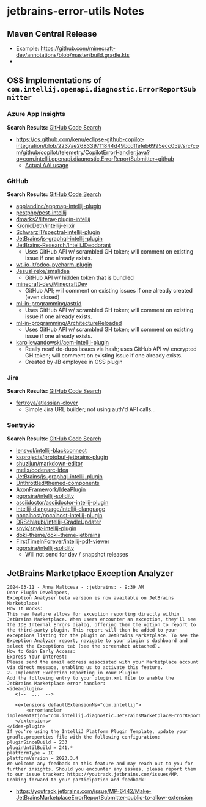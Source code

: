 # jetbrains-error-utils Notes

## Maven Central Release

- Example: https://github.com/minecraft-dev/annotations/blob/master/build.gradle.kts
-

## OSS Implementations of `com.intellij.openapi.diagnostic.ErrorReportSubmitter`

### Azure App Insights

**Search Results:** [GitHub Code Search]()

- https://cs.github.com/kenu/eclipse-github-copilot-integration/blob/2237ae268339711844d49bcdffefeb6995ecc059/src/com/github/copilot/telemetry/CopilotErrorHandler.java?q=com.intellij.openapi.diagnostic.ErrorReportSubmitter+github
    - [Actual AAI usage](https://cs.github.com/kenu/eclipse-github-copilot-integration/blob/2237ae268339711844d49bcdffefeb6995ecc059/src/com/github/copilot/telemetry/AzureInsightsTelemetryService.java)

### GitHub

**Search Results:** [GitHub Code Search](https://cs.github.com/?scopeName=All+repos&scope=&q=com.intellij.openapi.diagnostic.ErrorReportSubmitter+github)

- [applandinc/appmap-intellij-plugin](https://cs.github.com/applandinc/appmap-intellij-plugin/blob/07e3abf8bb5820a80f67441aa5ddd941b12ba483/src/main/java/appland/GitHubErrorHandler.java?q=com.intellij.openapi.diagnostic.ErrorReportSubmitter+github)
- [pestphp/pest-intellij](https://cs.github.com/pestphp/pest-intellij/blob/283af3e53f58619d85f71d07463ae81b615bb6a1/src/main/kotlin/com/pestphp/pest/GithubErrorReporter.kt?q=com.intellij.openapi.diagnostic.ErrorReportSubmitter+github)
- [dmarks2/liferay-plugin-intellij](https://cs.github.com/dmarks2/liferay-plugin-intellij/blob/89ca85d24bf5de9bca96d14e3e22b9e7201dbe82/src/main/java/de/dm/intellij/liferay/util/PluginErrorReporter.java?q=com.intellij.openapi.diagnostic.ErrorReportSubmitter+github)
- [KronicDeth/intellij-elixir](https://cs.github.com/KronicDeth/intellij-elixir/blob/23d0e06ded26aec26f2469da2de8b82ed51b9662/src/org/elixir_lang/errorreport/Submitter.kt?q=com.intellij.openapi.diagnostic.ErrorReportSubmitter+github)
- [SchwarzIT/spectral-intellij-plugin](https://cs.github.com/SchwarzIT/spectral-intellij-plugin/blob/baf11367127c914c85d2e28482bd9b2c575a98de/src/main/java/com/schwarzit/spectralIntellijPlugin/util/ErrorReportSubmitter.java?q=com.intellij.openapi.diagnostic.ErrorReportSubmitter+github)
- [JetBrains/js-graphql-intellij-plugin](https://cs.github.com/JetBrains/js-graphql-intellij-plugin/blob/55ab62f4eef8c65f2fdb71e0fe031ec240d34d4c/src/main/com/intellij/lang/jsgraphql/ide/diagnostic/GraphQLGithubErrorReporter.java?q=com.intellij.openapi.diagnostic.ErrorReportSubmitter+github)
- [JetBrains-Research/IntelliJDeodorant](https://cs.github.com/JetBrains-Research/IntelliJDeodorant/blob/df2196041d5e110fa712984a7ecb70936a3c29cf/src/main/java/org/jetbrains/research/intellijdeodorant/reporting/GitHubErrorReporter.java?q=com.intellij.openapi.diagnostic.ErrorReportSubmitter+github)
    - Uses GitHub API w/ scrambled GH token; will comment on existing issue if one already exists.
- [wt-io-it/odoo-pycharm-plugin](https://cs.github.com/wt-io-it/odoo-pycharm-plugin/blob/c6ccfb0e946c384d4c693d483a1a67efd83f46eb/src/main/java/at/wtioit/intellij/plugins/odoo/errorHandling/PluginErrorHandler.java?q=com.intellij.openapi.diagnostic.ErrorReportSubmitter+github)
- [JesusFreke/smalidea](https://cs.github.com/JesusFreke/smalidea/blob/23475c7f459ed3548d161701674600b7fdc20526/src/main/java/org/jf/smalidea/errorReporting/ErrorReporter.java?q=com.intellij.openapi.diagnostic.ErrorReportSubmitter+github)
    - GitHub API w/ hidden token that is bundled
- [minecraft-dev/MinecraftDev](https://cs.github.com/minecraft-dev/MinecraftDev/blob/62e1c65ef2c5bc4cf78f73522a715abcf26c1ff2/src/main/kotlin/errorreporter/ErrorReporter.kt?q=com.intellij.openapi.diagnostic.ErrorReportSubmitter+github)
    - GitHub API; will comment on existing issues if one already created (even closed)
- [ml-in-programming/astrid](https://cs.github.com/ml-in-programming/astrid/blob/ac6b75716488eb0c3f7c5897f3f6a3f61dc83591/src/main/kotlin/reporting/GithubErrorReporter.kt?q=com.intellij.openapi.diagnostic.ErrorReportSubmitter+github)
    - Uses GitHub API w/ scrambled GH token; will comment on existing issue if one already exists.
- [ml-in-programming/ArchitectureReloaded](https://cs.github.com/ml-in-programming/ArchitectureReloaded/blob/287cee7752a1718ba6164c3cfb1ebf60d97c405f/src/main/java/org/jetbrains/research/groups/ml_methods/error_reporting/AnonymousFeedback.java)
    - Uses GitHub API w/ scrambled GH token; will comment on existing issue if one already exists.
- [karollewandowski/aem-intellij-plugin](https://github.com/karollewandowski/aem-intellij-plugin/blob/master/src/main/kotlin/co/nums/intellij/aem/errorreports/GitHubErrorReportSubmitter.kt)
    - Really neat! de-dups issues via hash; uses GitHub API w/ encrypted GH token; will comment on existing issue if one already exists.
    - Created by JB employee in OSS plugin

### Jira

**Search Results:** [GitHub Code Search](https://cs.github.com/?scopeName=All+repos&scope=&q=com.intellij.openapi.diagnostic.ErrorReportSubmitter+jira)

- [fertroya/atlassian-clover](https://cs.github.com/fertroya/atlassian-clover/blob/5a2c8328fd9931f193d2f27199d1ce99cd7bdee4/clover-idea/src/com/atlassian/clover/idea/util/BlameClover.java?q=com.intellij.openapi.diagnostic.ErrorReportSubmitter+jira)
    - Simple Jira URL builder; not using auth'd API calls...

### Sentry.io

**Search Results:** [GitHub Code Search](https://cs.github.com/?scopeName=All+repos&scope=&q=com.intellij.openapi.diagnostic.ErrorReportSubmitter+sentry)

- [lensvol/intellij-blackconnect](https://cs.github.com/lensvol/intellij-blackconnect/blob/1b44051f51233ea7988f1230e6e035d8e2681ed7/src/main/kotlin/me/lensvol/blackconnect/sentry/SentryErrorReporter.kt?q=com.intellij.openapi.diagnostic.ErrorReportSubmitter+sentry)
- [ksprojects/protobuf-jetbrains-plugin](https://cs.github.com/ksprojects/protobuf-jetbrains-plugin/blob/cd86013f9121274fc5b73136f8fb440813ed51e3/src/main/java/io/protostuff/jetbrains/plugin/errorreporting/SentryBugReporter.java?q=com.intellij.openapi.diagnostic.ErrorReportSubmitter+sentry)
- [shuzijun/markdown-editor](https://cs.github.com/shuzijun/markdown-editor/blob/9a33ccb7707ab11fadb46401bab47c8e37ceed8a/src/main/java/com/shuzijun/markdown/listener/ErrorReportHandler.java?q=com.intellij.openapi.diagnostic.ErrorReportSubmitter+sentry)
- [melix/codenarc-idea](https://cs.github.com/melix/codenarc-idea/blob/fee81399acc71b618ddfa1c568604a3bceb80135/src/main/java/org/codenarc/idea/error/SentryErrorSubmitter.java?q=com.intellij.openapi.diagnostic.ErrorReportSubmitter+sentry)
- [JetBrains/js-graphql-intellij-plugin](https://cs.github.com/JetBrains/js-graphql-intellij-plugin/blob/55ab62f4eef8c65f2fdb71e0fe031ec240d34d4c/src/main/com/intellij/lang/jsgraphql/ide/diagnostic/GraphQLSentryErrorReporter.java?q=com.intellij.openapi.diagnostic.ErrorReportSubmitter+sentry)
- [Unthrottled/themed-components](https://cs.github.com/Unthrottled/themed-components/blob/be1c72fe76f4f00740319114bdf2772b20b1c7b5/src/main/kotlin/io/unthrottled/themed/components/integrations/ErrorReporter.kt?q=com.intellij.openapi.diagnostic.ErrorReportSubmitter+sentry)
- [AxonFramework/IdeaPlugin](https://cs.github.com/AxonFramework/IdeaPlugin/blob/1b5c5d977d45761ef1905409bd877a229bbcb8a8/src/main/kotlin/org/axonframework/intellij/ide/plugin/support/AxonErrorReportSubmitter.kt?q=com.intellij.openapi.diagnostic.ErrorReportSubmitter+sentry)
- [pgorsira/intellij-solidity](https://cs.github.com/pgorsira/intellij-solidity/blob/ff6c247b512493a4addcd5c52bdad98745eac626/src/main/kotlin/me/serce/solidity/ide/errors.kt?q=com.intellij.openapi.diagnostic.ErrorReportSubmitter+sentry)
- [asciidoctor/asciidoctor-intellij-plugin](https://cs.github.com/asciidoctor/asciidoctor-intellij-plugin/blob/791fc667d5bd917dda64ae720b8b0c7bf6c458f2/src/main/java/org/asciidoc/intellij/errorHandler/AsciiDocErrorHandler.java?q=com.intellij.openapi.diagnostic.ErrorReportSubmitter+sentry)
- [intellij-dlanguage/intellij-dlanguage](https://cs.github.com/intellij-dlanguage/intellij-dlanguage/blob/bb757f273362c1683d0a811a20f860f234077228/errorreporting/src/main/java/io/github/intellij/dlanguage/errorreporting/DErrorReporter.java?q=com.intellij.openapi.diagnostic.ErrorReportSubmitter+sentry)
- [nocalhost/nocalhost-intellij-plugin](https://cs.github.com/nocalhost/nocalhost-intellij-plugin/blob/06770c23d867cdab37901e4f860e8342c5b398c2/src/main/java/dev/nocalhost/plugin/intellij/exception/report/NocalhostErrorReportSubmitter.java?q=com.intellij.openapi.diagnostic.ErrorReportSubmitter+sentry)
- [DRSchlaubi/Intellij-GradleUpdater](https://cs.github.com/DRSchlaubi/Intellij-GradleUpdater/blob/5c19f10893bdb6c5116d51804a6d44a17e40f38a/src/main/kotlin/me/schlaubi/intellij_gradle_version_checker/error_handling/SentryErrorHandler.kt?q=com.intellij.openapi.diagnostic.ErrorReportSubmitter+sentry)
- [snyk/snyk-intellij-plugin](https://cs.github.com/snyk/snyk-intellij-plugin/blob/a9d48be85c4b08c3323f266f59c3155f64114c24/src/main/kotlin/snyk/errorHandler/SnykErrorReportSubmitter.kt?q=com.intellij.openapi.diagnostic.ErrorReportSubmitter+sentry)
- [doki-theme/doki-theme-jetbrains](https://cs.github.com/doki-theme/doki-theme-jetbrains/blob/efac181edefe2c2ec83202987e68b755131c9196/src/main/kotlin/io/unthrottled/doki/integrations/ErrorReporter.kt?q=com.intellij.openapi.diagnostic.ErrorReportSubmitter+sentry)
- [FirstTimeInForever/intellij-pdf-viewer](https://cs.github.com/FirstTimeInForever/intellij-pdf-viewer/blob/350b5676966732fac0a416fd8e4f8d8195a3474b/plugin/src/main/kotlin/com/firsttimeinforever/intellij/pdf/viewer/report/PdfErrorReportSubmitter.kt?q=com.intellij.openapi.diagnostic.ErrorReportSubmitter+sentry)
- [pgorsira/intellij-solidity](https://cs.github.com/pgorsira/intellij-solidity/blob/ff6c247b512493a4addcd5c52bdad98745eac626/src/main/kotlin/me/serce/solidity/ide/errors.kt?q=com.intellij.openapi.diagnostic.ErrorReportSubmitter+github)
    - Will not send for dev / snapshot releases

## JetBrains Marketplace Exception Analyzer
```
2024-03-11 - Anna Maltceva - :jetbrains: - 9:39 AM
Dear Plugin Developers,
Exception Analyser beta version is now available on JetBrains Marketplace!
How It Works:
This new feature allows for exception reporting directly within JetBrains Marketplace. When users encounter an exception, they'll see the IDE Internal Errors dialog, offering them the option to report to the third-party plugin. This report will then be added to your exceptions listing for the plugin on JetBrains Marketplace. To see the Exception Analyzer report, navigate to your plugin's dashboard and select the Exceptions tab (see the screenshot attached).
How to Gain Early Access:
Express Your Interest:
Please send the email address associated with your Marketplace account via direct message, enabling us to activate this feature.
2. Implement Exception Reporting in Your Plugin:
Add the following entry to your plugin.xml file to enable the JetBrains Marketplace error handler:
<idea-plugin>
   <!--  ...  -->
  
   <extensions defaultExtensionNs="com.intellij">
       <errorHandler implementation="com.intellij.diagnostic.JetBrainsMarketplaceErrorReportSubmitter"/>
   </extensions>
</idea-plugin>
If you're using the IntelliJ Platform Plugin Template, update your gradle.properties file with the following configuration:
pluginSinceBuild = 233
pluginUntilBuild = 241.*
platformType = IC
platformVersion = 2023.3.4
We welcome any feedback on this feature and may reach out to you for further insights. Should you encounter any issues, please report them to our issue tracker: https://youtrack.jetbrains.com/issues/MP.
Looking forward to your participation and feedback!
```

- https://youtrack.jetbrains.com/issue/MP-6442/Make-JetBrainsMarketplaceErrorReportSubmitter-public-to-allow-extension